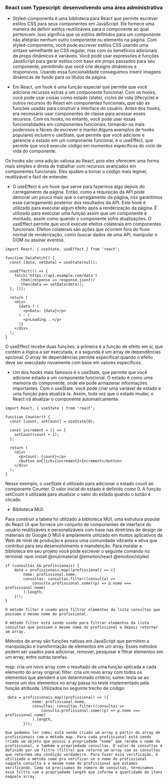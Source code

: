 <h3>React com Typescript: desenvolvendo uma área administrativa</h3>

- Styled-components é uma biblioteca para React que permite escrever estilos CSS para seus componentes em JavaScript. Ele fornece uma maneira de definir estilos reutilizáveis para o componente ao qual pertencem. Isso significa que os estilos definidos para um componente não afetarão nenhum outro componente ou elemento na página.
Com styled-components, você pode escrever estilos CSS usando uma sintaxe semelhante ao CSS regular, mas com os benefícios adicionais de props dinâmicos e variáveis. Você pode usar expressões e funções JavaScript para gerar estilos com base em props passados para seu componente, permitindo que você crie designs dinâmicos e responsivos. Usando essa funcionalidade conseguimos inserir imagens dinâmicas de fundo para os títulos da página.

- Em React, um hook é uma função especial que permite que você adicione recursos extras a um componente funcional. Com os hooks, você pode usar coisas como estado (state), ciclos de vida (lifecycle) e outros recursos do React em componentes funcionais, que são as funções usadas para construir a interface do usuário. Antes dos hooks, era necessário usar componentes de classe para acessar esses recursos. Com os hooks, no entanto, você pode usar essas funcionalidades em componentes funcionais, tornando-os mais poderosos e fáceis de escrever e manter.Alguns exemplos de hooks populares incluem o useState, que permite que você adicione e gerencie o estado em um componente funcional, e o useEffect, que permite que você execute código em momentos específicos do ciclo de vida do componente.

Os hooks são uma adição valiosa ao React, pois eles oferecem uma forma mais simples e direta de trabalhar com recursos avançados em componentes funcionais. Eles ajudam a tornar o código mais legível, reutilizável e fácil de entender.
- O useEffect é um hook que serve para fazermos algo depois do carregamento da página. Então, como a requisição da API pode demorar um pouco mais que o carregamento da página, nós garantimos esse carregamento posterior dos resultados da API. Este hook é utilizado para executar algum efeito após a renderização da página. É utilizado para executar uma função assim que um componente é montado, assim como quando o componente sofre atualizações. O useEffect permite que você execute efeitos colaterais em componentes funcionais. Efeitos colaterais são ações que ocorrem fora do fluxo normal de renderização, como buscar dados de uma API, manipular o DOM ou assinar eventos.
```
import React, { useState, useEffect } from 'react';

function DataFetch() {
  const [data, setData] = useState(null);

  useEffect(() => {
    fetch('https://api.example.com/data')
      .then(response => response.json())
      .then(data => setData(data));
  }, []);

  return (
    <div>
      {data ? (
        <p>Data: {data}</p>
      ) : (
        <p>Loading...</p>
      )}
    </div>
  );
}
```

O useEffect recebe duas funções: a primeira é a função de efeito em si, que contém a lógica a ser executada, e a segunda é um array de dependências opcional. O array de dependências permite especificar quando o efeito deve ser executado novamente com base em valores específicos.

- Um dos hooks mais famosos é o useState, que permite que você adicione estado a um componente funcional. O estado é como uma memória do componente, onde ele pode armazenar informações importantes. Com o useState, você pode criar uma variável de estado e uma função para atualizá-la. Assim, toda vez que o estado mudar, o React irá atualizar o componente automaticamente.
```
import React, { useState } from 'react';

function Counter() {
  const [count, setCount] = useState(0);

  const increment = () => {
    setCount(count + 1);
  };

  return (
    <div>
      <p>Count: {count}</p>
      <button onClick={increment}>Increment</button>
    </div>
  );
}
```
Nesse exemplo, o useState é utilizado para adicionar o estado count ao componente Counter. O valor inicial do estado é definido como 0. A função setCount é utilizada para atualizar o valor do estado quando o botão é clicado.

* Biblioteca MUI:


Para construir a tabela foi utilizado a biblioteca MUI, uma estrutura popular do React UI que fornece um conjunto de componentes de interface do usuário reutilizáveis e personalizáveis com base nas diretrizes de design de materiais do Google.O MUI é amplamente utilizado em muitos aplicativos da Web de nível de produção e possui uma comunidade vibrante e ativa que contribui para seu desenvolvimento e manutenção. Para instalar a biblioteca em seu projeto você pode escrever o seguinte comando no terminal:
npm install @mui/material @emotion/react @emotion/styled

```
if (consultas && profissionais) {
    data = profissionais.map((profissional) => ({
        nome: profissional.nome,
        consultas: consultas.filter((consulta) =>
            consulta.profissional.some((p) => p.nome === profissional.nome)
        ).length,
    }));
}

O método filter é usado para filtrar elementos da lista consultas que possuem o mesmo nome do profissional.

O método filter está sendo usado para filtrar elementos da lista consultas que possuem o mesmo nome do profissional e depois retornar um array.
```

Métodos de array são funções nativas em JavaScript que permitem a manipulação e transformação de elementos em um array. Esses métodos podem ser usados para adicionar, remover, pesquisar e filtrar elementos em um array, entre outras tarefas.

map: cria um novo array com o resultado de uma função aplicada a cada elemento do array original;
filter: cria um novo array com todos os elementos que atendem a um determinado critério;
some: testa se ao menos um dos elementos no array passa no teste implementado pela função atribuída.
Utilizados no seguinte trecho de código:
```
 data = profissionais.map((profissional) => ({
            nome: profissional.nome,
            consultas: consultas.filter((consulta) =>
                consulta.profissional.some((p) => p.nome === profissional.nome)
            ).length,
        }));

Que podemos ler como: está sendo criado um array a partir do array de profissionais com o método map. Para cada profissional está sendo criado um objeto que possui a propriedade “nome” que recebe o nome do profissional, e também a propriedade consultas. O valor de consultas é definido por um filtro (filtro) que retorna um array com as consultas que retornem uma condição verdadeira. Para fazer essa verificação, é utilizado o método some pra verificar se o nome do profissional naquela consulta é o mesmo nome do profissional que estamos verificando. Como só precisamos do número de consultas, terminamos esse filtro com a propriedade length que informa a quantidade de itens naquele array.
```

